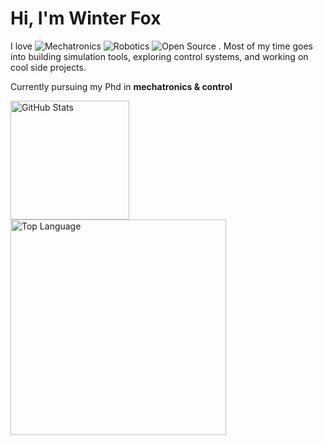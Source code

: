# Hi, I'm Winter Fox

I love ![Mechatronics](https://img.shields.io/badge/%20Mechatronics-%23cba6f7?style=for-the-badge&logoColor=cba6f7&labelColor=45475a)
![Robotics](https://img.shields.io/badge/%20Robotics-%23cba6f7?style=for-the-badge&logoColor=cba6f7&labelColor=45475a)
![Open Source](https://img.shields.io/badge/%20Open%20Source-%23cba6f7?style=for-the-badge&logoColor=cba6f7&labelColor=45475a)
.
Most of my time goes into building simulation tools, exploring control systems, and working on cool side projects.  

Currently pursuing my Phd in **mechatronics & control** 

<div>
<a href="https://github.com/WinterTheFox/github-readme-stats?tab=readme-ov-file#github-stats-card"><img height="190" align="center" alt="GitHub Stats" src="https://github-readme-stats.vercel.app/api?username=WinterTheFox&show_icons=true&custom_title=GitHub+Statistics&title_color=cba6f7&theme=catppuccin_mocha&border_color=45475a"/></a>
<a href="https://github.com/WinterTheFox/github-readme-stats?tab=readme-ov-file#top-languages-card"><img width="345" align="center" alt="Top Language" src="https://github-readme-stats.vercel.app/api/top-langs/?username=WinterTheFox&layout=compact&title_color=cba6f7&theme=catppuccin_mocha&border_color=45475a"/></a>
</div>
